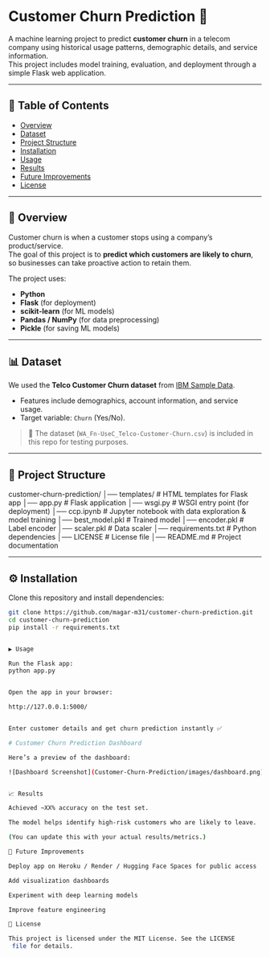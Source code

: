 # Customer Churn Prediction 🚀

A machine learning project to predict **customer churn** in a telecom company using historical usage patterns, demographic details, and service information.  
This project includes model training, evaluation, and deployment through a simple Flask web application.

---

## 📌 Table of Contents
- [Overview](#overview)
- [Dataset](#dataset)
- [Project Structure](#project-structure)
- [Installation](#installation)
- [Usage](#usage)
- [Results](#results)
- [Future Improvements](#future-improvements)
- [License](#license)

---

## 🔎 Overview
Customer churn is when a customer stops using a company’s product/service.  
The goal of this project is to **predict which customers are likely to churn**, so businesses can take proactive action to retain them.

The project uses:
- **Python**
- **Flask** (for deployment)
- **scikit-learn** (for ML models)
- **Pandas / NumPy** (for data preprocessing)
- **Pickle** (for saving ML models)

---

## 📊 Dataset
We used the **Telco Customer Churn dataset** from [IBM Sample Data](https://www.ibm.com/communities/analytics/watson-analytics-blog/guide-to-sample-datasets/).

- Features include demographics, account information, and service usage.
- Target variable: `Churn` (Yes/No).

> 📁 The dataset (`WA_Fn-UseC_Telco-Customer-Churn.csv`) is included in this repo for testing purposes.

---

## 📂 Project Structure

customer-churn-prediction/
│── templates/ # HTML templates for Flask app
│── app.py # Flask application
│── wsgi.py # WSGI entry point (for deployment)
│── ccp.ipynb # Jupyter notebook with data exploration & model training
│── best_model.pkl # Trained model
│── encoder.pkl # Label encoder
│── scaler.pkl # Data scaler
│── requirements.txt # Python dependencies
│── LICENSE # License file
│── README.md # Project documentation


---

## ⚙️ Installation
Clone this repository and install dependencies:

```bash
git clone https://github.com/magar-m31/customer-churn-prediction.git
cd customer-churn-prediction
pip install -r requirements.txt


▶️ Usage

Run the Flask app:
python app.py


Open the app in your browser:

http://127.0.0.1:5000/


Enter customer details and get churn prediction instantly ✅

# Customer Churn Prediction Dashboard

Here’s a preview of the dashboard:

![Dashboard Screenshot](Customer-Churn-Prediction/images/dashboard.png)


📈 Results

Achieved ~XX% accuracy on the test set.

The model helps identify high-risk customers who are likely to leave.

(You can update this with your actual results/metrics.)

🚀 Future Improvements

Deploy app on Heroku / Render / Hugging Face Spaces for public access

Add visualization dashboards

Experiment with deep learning models

Improve feature engineering

📜 License

This project is licensed under the MIT License. See the LICENSE
 file for details.
